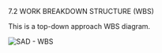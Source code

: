 7.2  WORK BREAKDOWN STRUCTURE (WBS)

This is a top-down approach WBS diagram.

![SAD - WBS](https://github.com/ar1sha55/SEC2613-02-Group-4-SAD-Project/assets/147676875/9494716e-b933-4e6e-9519-ae3219bb8668)
